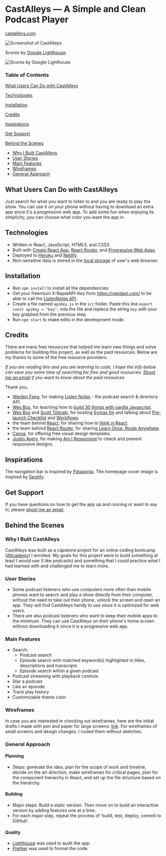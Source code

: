 # CastAlleys — A Simple and Clean Podcast Player

[castalleys.com](https://castalleys.com)

![Screenshot of CastAlleys](https://i.ibb.co/nQqC400/Screenshot-of-Cast-Alleys.png)

Scores by [Google Lighthouse](https://developers.google.com/web/tools/lighthouse/):

![Scores by Google Lighthouse](https://i.ibb.co/f1cZvky/lighthouse-audit-on-castalleys.png)

### Table of Contents

[What Users Can Do with CastAlleys](https://github.com/cherylz/castalleys#what-users-can-do-with-castalleys)

[Technologies](https://github.com/cherylz/castalleys#technologies)

[Installation](https://github.com/cherylz/castalleys#installation)

[Credits](https://github.com/cherylz/castalleys#credits)

[Inspirations](https://github.com/cherylz/castalleys#inspirations)

[Get Support](https://github.com/cherylz/castalleys#get-support)

[Behind the Scenes](https://github.com/cherylz/castalleys#behind-the-scenes)

- [Why I Built CastAlleys](https://github.com/cherylz/castalleys#why-i-built-castalleys)
- [User Stories](https://github.com/cherylz/castalleys#user-stories)
- [Main Features](https://github.com/cherylz/castalleys#main-features)
- [Wireframes](https://github.com/cherylz/castalleys#wireframes)
- [General Approach](https://github.com/cherylz/castalleys#general-approach)

## What Users Can Do with CastAlleys

Just search for what you want to listen to and you are ready to play the show. You can use it on your phone without having to download an extra app since it's a progressive web app. To add some fun when enjoying its simplicity, you can choose what color you want the app in.

## Technologies

- Written in React, JavaScript, HTML5, and CSS3.
- Built with [Create React App](https://github.com/facebook/create-react-app), [React Router](https://github.com/ReactTraining/react-router), and [Progressive Web Apps](https://developers.google.com/web/progressive-web-apps/).
- Deployed to [Heroku](https://www.heroku.com/) and [Netlify](https://netlify.com).
- Non-sensitive data is stored in the [local storage](https://developer.mozilla.org/en-US/docs/Web/API/Window/localStorage) of user's web browser.

## Installation

- Run `npm install` to install all the dependencies.
- Get your freemium X-RapidAPI-Key from https://rapidapi.com/ to be able to call the [ListenNotes API](https://rapidapi.com/listennotes/api/listennotes).
- Create a file named `apiKey.js` in the `src` folder. Paste this line `export const apiKey = "key";` into the file and replace the string `key` with your key grabbed from the previous step.
- Run `npm start` to make edits in the development mode.

## Credits

There are many free resources that helped me learn new things and solve problems for building this project, as well as the paid resources. Below are my thanks to some of the free resource providers.

_If you are reading this and you are learning to code, I hope the info below can save you some time of searching for free and good resources. [Shoot me an email](mailto:czcodes@gmail.com) if you want to know about the paid resources._

Thank you,

- [Wenbin Fang](https://www.listennotes.com/@wenbin/), for making [Listen Notes](https://www.listennotes.com/api/) - the podcast search & directory API.
- [Wes Bos](https://wesbos.com/), for teaching how to [build 30 things with vanilla Javascript](https://javascript30.com/).
- [Wes Bos](https://wesbos.com/) and [Scott Tolinski](https://www.scotttolinski.com/), for hosting [Syntax.fm](http://syntax.fm/) and talking about [Pre-launch Checklist](https://syntax.fm/show/088/pre-launch-checklist) and [Workflows](https://syntax.fm/show/051/our-workflows-design-development-git-and-deployment).
- the team behind [React](https://reactjs.org/), for sharing how to [think in React](https://reactjs.org/docs/thinking-in-react.html).
- the team behind [React Router](https://reacttraining.com/react-router/), for sharing [Learn Once, Route Anywhere](https://www.youtube.com/watch?v=Mf0Fy8iHp8k).
- [Canva](https://canva.com), for offering free visual design templates.
- [Justin Avery](https://twitter.com/justinavery), for making [Am I Responsive](http://ami.responsivedesign.is/) to check and present responsive designs.

## Inspirations

The navigation bar is inspired by [Patagonia](https://www.patagonia.com/). The homepage cover image is inspired by [Spotify](https://www.spotify.com/).

## Get Support

If you have questions on how to get the app up and running or want to say hi, please [shoot me an email](mailto:czcodes@gmail.com).

## Behind the Scenes

### Why I Built CastAlleys

CastAlleys was built as a capstone project for an online coding bootcamp ([Altcademy](https://www.altcademy.com/)) I enrolled. My goals for this project were to build something at least I would use (I like podcasts) and something that I could practice what I had learned with and challenged me to learn more.

### User Stories

- Some podcast listeners who use computers more often than mobile phones want to search and play a show directly from their computer, without the need to take out their phone, unlock the screen and open an app. They will find CastAlleys handy to use since it is optimized for web users.
- There are also podcast listeners who want to keep their mobile apps to the minimum. They can use CastAlleys on their phone's home screen without downloading it since it is a progressive web app.

### Main Features

- Search:
  - Podcast search
  - Episode search with matched keyword(s) highlighted in titles, descriptions and transcripts
  - Episode search within a given podcast
- Podcast streaming with playback controls
- Star a podcast
- Like an episode
- Track play history
- Customizable theme color

### Wireframes

In case you are interested in checking out wireframes, here are the initial drafts I made with pen and paper for large screens: [link](https://drive.google.com/drive/folders/10Y-2lI5bnXj8i2oV2Je0K8V1IdShHSvk?usp=sharing). For wireframes of small screens and design changes, I coded them without sketches.

### General Approach

#### Planning

- Steps: generate the idea, plan for the scope of work and timeline, decide on the art direction, make wireframes for critical pages, plan for the component hierarchy in React, and set up the file structure based on the hierarchy.

#### Building

- Major steps: Build a static version. Then move on to build an interactive version by adding features one at a time.
- For each major step, repeat the process of 'build, test, deploy, commit to GitHub'.

#### Quality

- [Lighthouse](https://developers.google.com/web/tools/lighthouse/) was used to audit the app.
- [Prettier](https://prettier.io/) was used to format the code.

